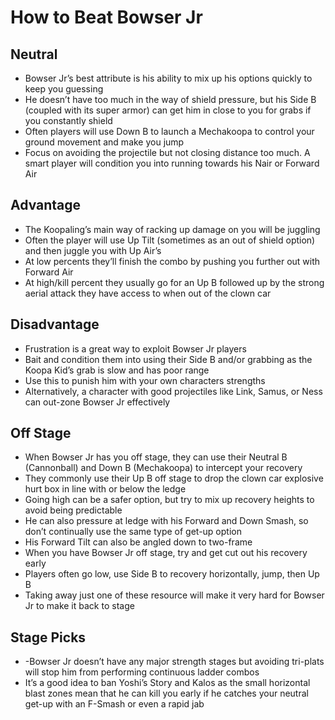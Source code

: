 # How to Beat Bowser Jr

## Neutral

- Bowser Jr’s best attribute is his ability to mix up his options quickly to keep you guessing
- He doesn’t have too much in the way of shield pressure, but his Side B (coupled with its super armor) can get him in close to you for grabs if you constantly shield
- Often players will use Down B to launch a Mechakoopa to control your ground movement and make you jump
- Focus on avoiding the projectile but not closing distance too much. A smart player will condition you into running towards his Nair or Forward Air

## Advantage

- The Koopaling’s main way of racking up damage on you will be juggling
- Often the player will use Up Tilt (sometimes as an out of shield option) and then juggle you with Up Air’s
- At low percents they’ll finish the combo by pushing you further out with Forward Air
- At high/kill percent they usually go for an Up B followed up by the strong aerial attack they have access to when out of the clown car

## Disadvantage

- Frustration is a great way to exploit Bowser Jr players
- Bait and condition them into using their Side B and/or grabbing as the Koopa Kid’s grab is slow and has poor range
- Use this to punish him with your own characters strengths
- Alternatively, a character with good projectiles like Link, Samus, or Ness can out-zone Bowser Jr effectively

## Off Stage

- When Bowser Jr has you off stage, they can use their Neutral B (Cannonball) and Down B (Mechakoopa) to intercept your recovery
- They commonly use their Up B off stage to drop the clown car explosive hurt box in line with or below the ledge 
- Going high can be a safer option, but try to mix up recovery heights to avoid being predictable
- He can also pressure at ledge with his Forward and Down Smash, so don’t continually use the same type of get-up option
- His Forward Tilt can also be angled down to two-frame
- When you have Bowser Jr off stage, try and get cut out his recovery early
- Players often go low, use Side B to recovery horizontally, jump, then Up B
- Taking away just one of these resource will make it very hard for Bowser Jr to make it back to stage

## Stage Picks

- -Bowser Jr doesn’t have any major strength stages but avoiding tri-plats will stop him from performing continuous ladder combos
- It’s a good idea to ban Yoshi’s Story and Kalos as the small horizontal blast zones mean that he can kill you early if he catches your neutral get-up with an F-Smash or even a rapid jab
